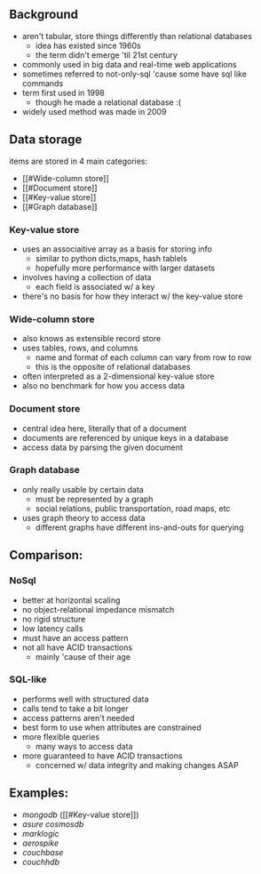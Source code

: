 ## Background
- aren't tabular, store things differently than relational databases
	- idea has existed since 1960s
	- the term didn't emerge 'til 21st century
- commonly used in big data and real-time web applications
- sometimes referred to not-only-sql 'cause some have sql like commands
- term first used in 1998
	- though he made a relational database :(
- widely used method was made in 2009
## Data storage
items are stored in 4 main categories:
- [[#Wide-column store]]
- [[#Document store]]
- [[#Key-value store]]
- [[#Graph database]]
### Key-value store
- uses an associaitive array as a basis for storing info
	- similar to python dicts,maps, hash tablels
	- hopefully more performance with larger datasets
- involves having a collection of data
	- each field is associated w/ a key
- there's no basis for how they interact w/ the key-value store
### Wide-column store
- also knows as extensible record store
- uses tables, rows, and columns
	- name and format of each column can vary from row to row
	- this is the opposite of relational databases
- often interpreted as a 2-dimensional key-value store
- also no benchmark for how you access data
### Document store
- central idea here, literally that of a document
- documents are referenced by unique keys in a database
- access data by parsing the given document
### Graph database
- only really usable by certain data
	- must be represented by a graph
	- social relations, public transportation, road maps, etc
- uses graph theory to access data
	- different graphs have different ins-and-outs for querying
## Comparison:
### NoSql
- better at horizontal scaling
- no object-relational impedance mismatch
- no rigid structure
- low latency calls
- must have an access pattern
- not all have ACID transactions
	- mainly 'cause of their age
### SQL-like
- performs well with structured data
- calls tend to take a bit longer
- access patterns aren't needed
- best form to use when attributes are constrained
- more flexible queries
	- many ways to access data
- more guaranteed to have ACID transactions
	- concerned w/ data integrity and making changes ASAP

## Examples:
- *mongodb* ([[#Key-value store]])
- *asure cosmosdb*
- *marklogic*
- *aerospike*
- *couchbase*
- *couchhdb*

